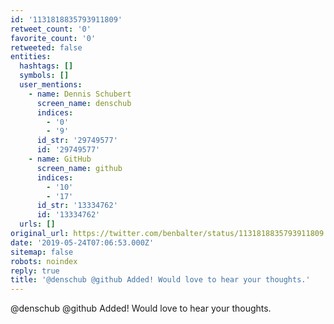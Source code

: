```yaml
---
id: '1131818835793911809'
retweet_count: '0'
favorite_count: '0'
retweeted: false
entities:
  hashtags: []
  symbols: []
  user_mentions:
    - name: Dennis Schubert
      screen_name: denschub
      indices:
        - '0'
        - '9'
      id_str: '29749577'
      id: '29749577'
    - name: GitHub
      screen_name: github
      indices:
        - '10'
        - '17'
      id_str: '13334762'
      id: '13334762'
  urls: []
original_url: https://twitter.com/benbalter/status/1131818835793911809
date: '2019-05-24T07:06:53.000Z'
sitemap: false
robots: noindex
reply: true
title: '@denschub @github Added! Would love to hear your thoughts.'
---
```


@denschub @github Added! Would love to hear your thoughts.